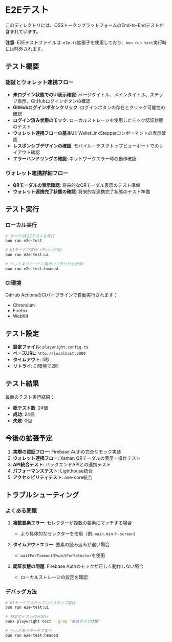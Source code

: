 # E2Eテスト

このディレクトリには、OSSトークンプラットフォームのEnd-to-Endテストが含まれています。

**注意**: E2Eテストファイルは`.e2e.ts`拡張子を使用しており、`bun run test`実行時には除外されます。

## テスト概要

### 認証とウォレット連携フロー

- **未ログイン状態でのUI表示確認**: ページタイトル、メインタイトル、ステップ表示、GitHubログインボタンの確認
- **GitHubログインボタンクリック**: ログインボタンの存在とクリック可能性の確認
- **ログイン済み状態のモック**: ローカルストレージを使用したモック認証状態のテスト
- **ウォレット連携フローの基本UI**: WalletLinkStepperコンポーネントの表示確認
- **レスポンシブデザインの確認**: モバイル・デスクトップビューポートでのレイアウト確認
- **エラーハンドリングの確認**: ネットワークエラー時の動作確認

### ウォレット連携詳細フロー

- **QRモーダルの表示確認**: 将来的なQRモーダル表示のテスト準備
- **ウォレット連携完了状態の確認**: 将来的な連携完了状態のテスト準備

## テスト実行

### ローカル実行

```bash
# すべてのE2Eテストを実行
bun run e2e-test

# UIモードで実行（デバッグ用）
bun run e2e-test:ui

# ヘッドありモードで実行（ブラウザを表示）
bun run e2e-test:headed
```

### CI環境

GitHub ActionsのCIパイプラインで自動実行されます：

- Chromium
- Firefox
- WebKit

## テスト設定

- **設定ファイル**: `playwright.config.ts`
- **ベースURL**: `http://localhost:3000`
- **タイムアウト**: 5秒
- **リトライ**: CI環境で2回

## テスト結果

最新のテスト実行結果：

- **総テスト数**: 24個
- **成功**: 24個
- **失敗**: 0個

## 今後の拡張予定

1. **実際の認証フロー**: Firebase Authの完全なモック実装
2. **ウォレット連携フロー**: Xaman QRモーダルの表示・操作テスト
3. **API統合テスト**: バックエンドAPIとの連携テスト
4. **パフォーマンステスト**: Lighthouse統合
5. **アクセシビリティテスト**: axe-core統合

## トラブルシューティング

### よくある問題

1. **複数要素エラー**: セレクターが複数の要素にマッチする場合

   - より具体的なセレクターを使用（例: `main.min-h-screen`）

2. **タイムアウトエラー**: 要素の読み込みが遅い場合

   - `waitForTimeout`や`waitForSelector`を使用

3. **認証状態の問題**: Firebase Authのモックが正しく動作しない場合
   - ローカルストレージの設定を確認

### デバッグ方法

```bash
# UIモードでステップバイステップ実行
bun run e2e-test:ui

# 特定のテストのみ実行
bunx playwright test --grep "未ログイン状態"

# ヘッドありモードで実行
bun run e2e-test:headed
```
